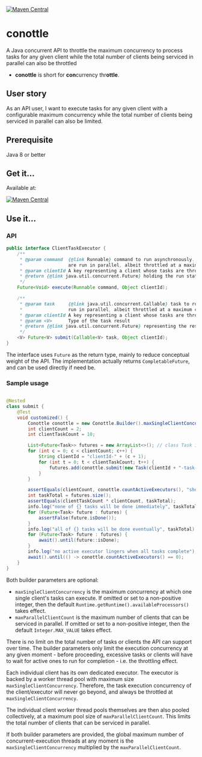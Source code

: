 [![Maven Central](https://img.shields.io/maven-central/v/io.github.q3769/conottle.svg?label=CONOTTLE)](https://search.maven.org/search?q=g:%22io.github.q3769%22%20AND%20a:%22conottle%22)

# conottle

A Java concurrent API to throttle the maximum concurrency to process tasks for any given client while the total number
of clients being serviced in parallel can also be throttled

- **conottle** is short for **con**currency thr**ottle**.

## User story

As an API user, I want to execute tasks for any given client with a configurable maximum concurrency while the total
number of clients being serviced in parallel can also be limited.

## Prerequisite

Java 8 or better

## Get it...

Available at:

[![Maven Central](https://img.shields.io/maven-central/v/io.github.q3769/conottle.svg?label=Maven%20Central)](https://search.maven.org/search?q=g:%22io.github.q3769%22%20AND%20a:%22conottle%22)

## Use it...

### API

```java
public interface ClientTaskExecutor {
    /**
     * @param command  {@link Runnable} command to run asynchronously. All such commands under the same {@code clientId}
     *                 are run in parallel, albeit throttled at a maximum concurrency.
     * @param clientId A key representing a client whose tasks are throttled while running in parallel
     * @return {@link java.util.concurrent.Future} holding the run status of the {@code command}
     */
    Future<Void> execute(Runnable command, Object clientId);

    /**
     * @param task     {@link java.util.concurrent.Callable} task to run asynchronously. All such tasks under the same {@code clientId} are
     *                 run in parallel, albeit throttled at a maximum concurrency.
     * @param clientId A key representing a client whose tasks are throttled while running in parallel
     * @param <V>      Type of the task result
     * @return {@link java.util.concurrent.Future} representing the result of the {@code task}
     */
    <V> Future<V> submit(Callable<V> task, Object clientId);
}
```

The interface uses `Future` as the return type, mainly to reduce conceptual weight of the API. The implementation
actually returns `CompletableFuture`, and can be used directly if need be.

### Sample usage

```java

@Nested
class submit {
    @Test
    void customized() {
        Conottle conottle = new Conottle.Builder().maxSingleClientConcurrency(4).maxParallelClientCount(100).build();
        int clientCount = 2;
        int clientTaskCount = 10;

        List<Future<Task>> futures = new ArrayList<>(); // class Task implements Callable<Task>
        for (int c = 0; c < clientCount; c++) {
            String clientId = "clientId-" + (c + 1);
            for (int t = 0; t < clientTaskCount; t++) {
                futures.add(conottle.submit(new Task(clientId + "-task-" + t, MIN_TASK_DURATION), clientId));
            }
        }

        assertEquals(clientCount, conottle.countActiveExecutors(), "should be 1:1 between a client and its executor");
        int taskTotal = futures.size();
        assertEquals(clientTaskCount * clientCount, taskTotal);
        info.log("none of {} tasks will be done immediately", taskTotal);
        for (Future<Task> future : futures) {
            assertFalse(future.isDone());
        }
        info.log("all of {} tasks will be done eventually", taskTotal);
        for (Future<Task> future : futures) {
            await().until(future::isDone);
        }
        info.log("no active executor lingers when all tasks complete");
        await().until(() -> conottle.countActiveExecutors() == 0);
    }
}
```

Both builder parameters are optional:

- `maxSingleClientConcurrency` is the maximum concurrency at which one single client's tasks can execute. If omitted or
  set to a non-positive integer, then the default `Runtime.getRuntime().availableProcessors()` takes effect.
- `maxParallelClientCount` is the maximum number of clients that can be serviced in parallel. If omitted or set to a
  non-positive integer, then the default `Integer.MAX_VALUE` takes effect.

There is no limit on the total number of tasks or clients the API can support over time. The builder parameters only
limit the execution concurrency at any given moment - before proceeding, excessive tasks or clients will have to wait
for active ones to run for completion - i.e. the throttling effect.

Each individual client has its own dedicated executor. The executor is backed by a worker thread pool with maximum
size `maxSingleClientConcurrency`. Therefore, the task execution concurrency of the client/executor will never go
beyond, and always be throttled at `maxSingleClientConcurrency`.

The individual client worker thread pools themselves are then also pooled collectively, at a maximum pool size
of `maxParallelClientCount`. This limits the total number of clients that can be serviced in parallel.

If both builder parameters are provided, the global maximum number of concurrent-execution threads at any moment is
the `maxSingleClientConcurrency` multiplied by the `maxParallelClientCount`.
